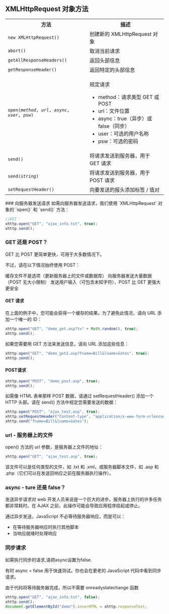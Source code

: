 ## XMLHttpRequest 对象方法

<table>
  <tbody>
    <tr>
      <th>方法</th>
      <th>描述</th>
    </tr>
    <tr>
      <td><code>new XMLHttpRequest()</code></td>
      <td>创建新的 XMLHttpRequest 对象</td>
    </tr>
    <tr>
      <td><code>abort()</code></td>
      <td>取消当前请求</td>
    </tr>
    <tr>
      <td><code>getAllResponseHeaders()</code></td>
      <td>返回头部信息</td>
    </tr>
    <tr>
      <td><code>getResponseHeader()</code></td>
      <td>返回特定的头部信息</td>
    </tr>
    <tr>
      <td><code>open(<i>method</i>, <i>url</i>, <i>async</i>, <i>user</i>, <i>psw</i>)</code></td>
      <td>
        <p>规定请求</p>
        <ul>
          <li>method：请求类型 GET 或 POST</li>
          <li>url：文件位置</li>
          <li>async：true（异步）或 false（同步）</li>
          <li>user：可选的用户名称</li>
          <li>psw：可选的密码</li>
        </ul>
      </td>
    </tr>
    <tr>
      <td><code>send()</code></td>
      <td>将请求发送到服务器，用于 GET 请求</td>
    </tr>
    <tr>
      <td><code>send(<i>string</i>)</code></td>
      <td>将请求发送到服务器，用于 POST 请求</td>
    </tr>
    <tr>
      <td><code>setRequestHeader()</code></td>
      <td>向要发送的报头添加标签 / 值对</td>
    </tr>
  </tbody>
</table>
### 向服务器发送请求
如需向服务器发送请求，我们使用 `XMLHttpRequest` 对象的 `open()` 和 `send()` 方法：

```js
//GET：
xhttp.open("GET", "ajax_info.txt", true);
xhttp.send();
```

### GET 还是 POST？

GET 比 POST 更简单更快，可用于大多数情况下。

不过，请在以下情况始终使用 POST：

缓存文件不是选项（更新服务器上的文件或数据库）
向服务器发送大量数据（POST 无大小限制）
发送用户输入（可包含未知字符），POST 比 GET 更强大更安全

#### GET 请求

在上面的例子中，您可能会获得一个缓存的结果。为了避免此情况，请向 URL 添加一个唯一的 ID：

```js
xhttp.open("GET", "demo_get.asp?t=" + Math.random(), true);
xhttp.send();
```

如果您需要用 GET 方法来发送信息，请向 URL 添加这些信息：

```js
xhttp.open("GET", "demo_get2.asp?fname=Bill&lname=Gates", true);
xhttp.send();
```

#### POST请求

```js
xhttp.open("POST", "demo_post.asp", true);
xhttp.send();
```

如需像 HTML 表单那样 POST 数据，请通过 setRequestHeader() 添加一个 HTTP 头部。请在 send() 方法中规定您需要发送的数据：

```js
xhttp.open("POST", "ajax_test.asp", true);
xhttp.setRequestHeader("Content-type", "application/x-www-form-urlencoded");
xhttp.send("fname=Bill&lname=Gates");
```

### url - 服务器上的文件

open() 方法的 url 参数，是服务器上文件的地址：

```js
xhttp.open("GET", "ajax_test.asp", true);
```

该文件可以是任何类型的文件，如 .txt 和 .xml，或服务器脚本文件，如 .asp 和 .php（它们可以在发送回响应之前在服务器执行操作）。

### async - ture 还是 false？

发送异步请求对 web 开发人员来说是一个巨大的进步。服务器上执行的许多任务都非常耗时。在 AJAX 之前，此操作可能会导致应用程序挂起或停止。

通过异步发送，JavaScript 不必等待服务器响应，而是可以：

- 在等待服务器响应时执行其他脚本
- 当响应就绪时处理响应

### 同步请求

如需执行同步的请求,请把async设置为false.

有时 async = false 用于快速测试。你也会在更老的 JavaScript 代码中看到同步请求。

由于代码将等待服务器完成，所以不需要 onreadystatechange 函数

```js
xhttp.open("GET", "ajax_info.txt", false);
xhttp.send();
document.getElementById("demo").innerHTML = xhttp.responseText;
```
